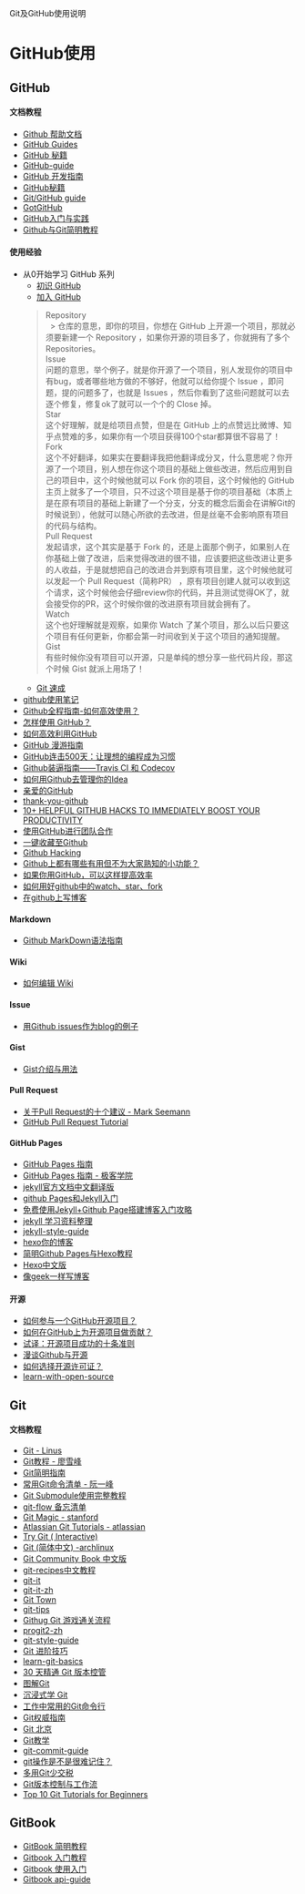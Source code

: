 
 Git及GitHub使用说明


 # GitHub使用

 ## GitHub
 
 #### 文档教程
 
 * [Github 帮助文档](https://github.com/waylau/github-help)
 * [GitHub Guides](https://guides.github.com/)
 * [GitHub 秘籍](https://github.com/tiimgreen/github-cheat-sheet/blob/master/README.zh-cn.md) 
 * [GitHub-guide](https://github.com/district10/github-guide)
 * [GitHub 开发指南](http://wiki.jikexueyuan.com/project/github-developer-guides/)
 * [GitHub秘籍](https://snowdream86.gitbooks.io/github-cheat-sheet/content/zh/index.html)
 * [Git/GitHub guide](http://kbroman.org/github_tutorial/)
 * [GotGitHub](http://www.worldhello.net/gotgithub/index.html)
 * [GitHub入门与实践](https://book.douban.com/subject/26462816/) 
 * [Github与Git简明教程](https://github.com/lavor-zl/Github-Git)

 
 #### 使用经验
 
 * 从0开始学习 GitHub 系列
   * [初识 GitHub](http://stormzhang.com/github/2016/05/25/learn-github-from-zero1/)
   * [加入 GitHub](http://stormzhang.com/github/2016/05/26/learn-github-from-zero2/)   
   > Repository  
     > 仓库的意思，即你的项目，你想在 GitHub 上开源一个项目，那就必须要新建一个 Repository ，如果你开源的项目多了，你就拥有了多个 Repositories。  
   > Issue  
     > 问题的意思，举个例子，就是你开源了一个项目，别人发现你的项目中有bug，或者哪些地方做的不够好，他就可以给你提个 Issue ，即问题，提的问题多了，也就是 Issues ，然后你看到了这些问题就可以去逐个修复，修复ok了就可以一个个的 Close 掉。  
   > Star  
     > 这个好理解，就是给项目点赞，但是在 GitHub 上的点赞远比微博、知乎点赞难的多，如果你有一个项目获得100个star都算很不容易了！  
   > Fork  
     > 这个不好翻译，如果实在要翻译我把他翻译成分叉，什么意思呢？你开源了一个项目，别人想在你这个项目的基础上做些改进，然后应用到自己的项目中，这个时候他就可以 Fork 你的项目，这个时候他的 GitHub 主页上就多了一个项目，只不过这个项目是基于你的项目基础（本质上是在原有项目的基础上新建了一个分支，分支的概念后面会在讲解Git的时候说到），他就可以随心所欲的去改进，但是丝毫不会影响原有项目的代码与结构。  
   > Pull Request  
     > 发起请求，这个其实是基于 Fork 的，还是上面那个例子，如果别人在你基础上做了改进，后来觉得改进的很不错，应该要把这些改进让更多的人收益，于是就想把自己的改进合并到原有项目里，这个时候他就可以发起一个 Pull Request（简称PR） ，原有项目创建人就可以收到这个请求，这个时候他会仔细review你的代码，并且测试觉得OK了，就会接受你的PR，这个时候你做的改进原有项目就会拥有了。   
     > Watch   
     > 这个也好理解就是观察，如果你 Watch 了某个项目，那么以后只要这个项目有任何更新，你都会第一时间收到关于这个项目的通知提醒。  
   > Gist  
     > 有些时候你没有项目可以开源，只是单纯的想分享一些代码片段，那这个时候 Gist 就派上用场了！  
   * [Git 速成](http://stormzhang.com/github/2016/05/30/learn-github-from-zero3/)
 * [github使用笔记](http://www.jianshu.com/p/4942bbc28301)
 * [Github全程指南-如何高效使用？](https://github.com/xirong/my-git/blob/master/how-to-use-github.md) 
 * [怎样使用 GitHub？](https://www.zhihu.com/question/20070065)
 * [如何高效利用GitHub](http://www.yangzhiping.com/tech/github.html)
 * [GitHub 漫游指南](https://github.com/phodal/github-roam)
 * [GitHub连击500天：让理想的编程成为习惯](https://www.phodal.com/blog/github-500-program-as-usual/)
 * [Github装逼指南——Travis CI 和 Codecov](https://segmentfault.com/a/1190000004415437)
 * [如何用Github去管理你的Idea](http://zhuanlan.zhihu.com/phodal/20442311)
 * [亲爱的GitHub](https://github.com/dear-github/dear-github)
 * [thank-you-github](https://github.com/thank-you-github/thank-you-github)
 * [10+ HELPFUL GITHUB HACKS TO IMMEDIATELY BOOST YOUR PRODUCTIVITY](http://usersnap.com/blog/github-hacks-productivity/)
 * [使用GitHub进行团队合作](http://xiaocong.github.io/blog/2013/03/20/team-collaboration-with-github/)
 * [一键收藏至Github](http://www.jianshu.com/p/19d2f3a3b5d8)
 * [Github Hacking](http://www.jianshu.com/p/d6b54f1d60f1)
 * [Github上都有哪些有用但不为大家熟知的小功能？](https://www.zhihu.com/question/36974348)
 * [如果你用GitHub，可以这样提高效率](http://huang-jerryc.com/2016/01/15/%E5%A6%82%E6%9E%9C%E4%BD%A0%E7%94%A8GitHub%EF%BC%8C%E5%8F%AF%E4%BB%A5%E8%BF%99%E6%A0%B7%E6%8F%90%E9%AB%98%E6%95%88%E7%8E%87/)
 * [如何用好github中的watch、star、fork](http://www.jianshu.com/p/6c366b53ea41)
 * [在github上写博客](http://www.jianshu.com/p/1260517bbedb) 
 
 
 #### Markdown
 
 * [Github MarkDown语法指南](https://github.com/guodongxiaren/README)
 
 
 #### Wiki
  
 * [如何编辑 Wiki](https://github.com/g0v/dev/wiki/%E5%A6%82%E4%BD%95%E7%B7%A8%E8%BC%AF-Wiki)
 
 
 #### Issue
 
 * [用Github issues作为blog的例子](https://github.com/lifesinger/blog/labels/blog)
 
 
 #### Gist
 
 * [Gist介绍与用法](http://platinhom.github.io/2015/11/26/gist/) 
 
 
 #### Pull Request
  
 * [关于Pull Request的十个建议 - Mark Seemann](http://blog.ploeh.dk/2015/01/15/10-tips-for-better-pull-requests/)
 * [GitHub Pull Request Tutorial](https://www.thinkful.com/learn/github-pull-request-tutorial/)
 
 
 #### GitHub Pages
 
 * [GitHub Pages 指南](http://jekyllcn.com/)
 * [GitHub Pages 指南 - 极客学院](http://wiki.jikexueyuan.com/project/github-pages-basics/)
 * [jekyll官方文档中文翻译版](http://jekyllcn.com/)
 * [github Pages和Jekyll入门](http://www.ruanyifeng.com/blog/2012/08/blogging_with_jekyll.html)
 * [免费使用Jekyll+Github Page搭建博客入门攻略](http://www.cellier.me/2015/01/04/jekyll%E6%90%AD%E5%BB%BA%E5%8D%9A%E5%AE%A2%E6%95%99%E7%A8%8B/)
 * [jekyll 学习资料整理](https://github.com/mba811/jekyll-study)
 * [jekyll-style-guide](http://ben.balter.com/jekyll-style-guide/) 
 * [hexo你的博客](http://ibruce.info/2013/11/22/hexo-your-blog/)
 * [简明Github Pages与Hexo教程](http://www.jianshu.com/p/05289a4bc8b2)
 * [Hexo中文版](https://hexo.io/zh-cn/)
 * [像geek一样写博客](http://wiki.jikexueyuan.com/project/github-page/)
 
 
 #### 开源
  
 * [如何参与一个GitHub开源项目？](http://www.csdn.net/article/2014-04-14/2819293-Contributing-to-Open-Source-on-GitHub)
 * [如何在GitHub上为开源项目做贡献？](https://egghead.io/series/how-to-contribute-to-an-open-source-project-on-github)
 * [试译：开源项目成功的十条准则](http://www.zhuangbiaowei.com/blog/?cat=31)
 * [漫谈Github与开源](http://www.wdk.pw/802.html)
 * [如何选择开源许可证？](http://www.ruanyifeng.com/blog/2011/05/how_to_choose_free_software_licenses.html)
 * [learn-with-open-source](https://github.com/zhuangbiaowei/learn-with-open-source)

  
 ## Git
 
 #### 文档教程
 
 * [Git - Linus](https://www.youtube.com/watch?v=4XpnKHJAok8)
 * [Git教程 - 廖雪峰](http://www.liaoxuefeng.com/wiki/0013739516305929606dd18361248578c67b8067c8c017b000) 
 * [Git简明指南](http://rogerdudler.github.io/git-guide/index.zh.html)
 * [常用Git命令清单 - 阮一峰](http://www.ruanyifeng.com/blog/2015/12/git-cheat-sheet.html)
 * [Git Submodule使用完整教程](http://www.kafeitu.me/git/2012/03/27/git-submodule.html)
 * [git-flow 备忘清单](http://danielkummer.github.io/git-flow-cheatsheet/index.zh_CN.html) 
 * [Git Magic - stanford](http://www-cs-students.stanford.edu/~blynn/gitmagic/intl/zh_cn/)
 * [Atlassian Git Tutorials - atlassian](https://www.atlassian.com/git/tutorials/setting-up-a-repository/)
 * [Try Git ( Interactive)](https://try.github.io/levels/1/challenges/1)
 * [Git (简体中文) -archlinux](https://wiki.archlinux.org/index.php/Git_(%E7%AE%80%E4%BD%93%E4%B8%AD%E6%96%87))
 * [Git Community Book 中文版](http://gitbook.liuhui998.com/index.html)
 * [git-recipes中文教程](https://github.com/geeeeeeeeek/git-recipes)
 * [git-it](http://jlord.us/git-it/)
 * [git-it-zh](http://jlord.us/git-it/index-zhtw.html)
 * [Git Town](http://www.git-town.com/) 
 * [git-tips](https://github.com/git-tips/tips)
 * [Githug Git 游戏通关流程](http://www.jianshu.com/p/482b32716bbe)
 * [progit2-zh](https://github.com/progit/progit2-zh)
 * [git-style-guide](https://github.com/agis-/git-style-guide)
 * [Git 进阶技巧](https://github.com/xhacker/GitProTips/blob/master/zh_CN.md)
 * [learn-git-basics](https://github.com/NataliaLKB/learn-git-basics)
 * [30 天精通 Git 版本控管](https://github.com/doggy8088/Learn-Git-in-30-days/blob/master/zh-tw/README.md)
 * [图解Git](http://marklodato.github.io/visual-git-guide/index-zh-cn.html)
 * [沉浸式学 Git](http://igit.linuxtoy.org/contents.html) 
 * [工作中常用的Git命令行](https://github.com/DefaultYuan/Git-Pro)
 * [Git权威指南](http://www.worldhello.net/gotgit/) 
 * [Git 北京](http://gitbeijing.com/)
 * [Git教学](https://kingofamani.gitbooks.io/git-teach/content/index.html)
 * [git-commit-guide](https://github.com/bluejava/git-commit-guide)
 * [git操作是不是很难记住？](http://www.jianshu.com/p/e870fdd971fc)
 * [多用Git少交税](http://www.jianshu.com/p/8a985c622e61)
 * [Git版本控制与工作流](http://www.jianshu.com/p/67afe711c731)
 * [Top 10 Git Tutorials for Beginners](http://sixrevisions.com/resources/git-tutorials-beginners/)
 

 ## GitBook

 * [GitBook 简明教程](http://www.chengweiyang.cn/gitbook/index.html)
 * [Gitbook 入门教程](https://yuzeshan.gitbooks.io/gitbook-studying/content/index.html)
 * [Gitbook 使用入门](https://github.com/wwq0327/gitbook-zh)
 * [Gitbook api-guide](https://github.com/GitbookIO/api-guide)
 
